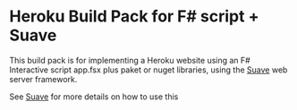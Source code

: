 # Heroku Build Pack for F# script + Suave

This build pack is for implementing a Heroku website using an F# Interactive script app.fsx plus
paket or nuget libraries, using the [Suave](http://suave.io) web server framework.

See  [Suave](http://suave.io) for more details on how to use this
